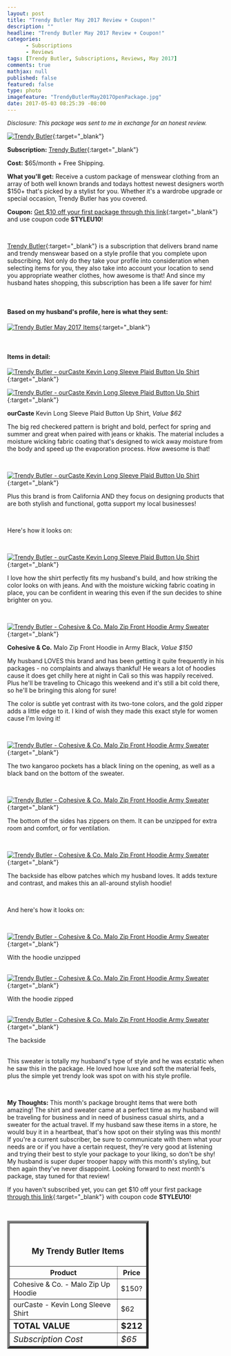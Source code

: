 ```yaml
---
layout: post
title: "Trendy Butler May 2017 Review + Coupon!"
description: ""
headline: "Trendy Butler May 2017 Review + Coupon!"
categories: 
      - Subscriptions
      - Reviews
tags: [Trendy Butler, Subscriptions, Reviews, May 2017]
comments: true
mathjax: null
published: false
featured: false
type: photo
imagefeature: "TrendyButlerMay2017OpenPackage.jpg"
date: 2017-05-03 08:25:39 -08:00
---
```


<i><font size="2">Disclosure: This package was sent to me in exchange for an honest review.</font></i>

[![Trendy Butler](http://whatsupmailbox.com/images/TrendyButlerMay2017Package.jpg)](http://trendybutlers.com/l/B9A76CA0/){:target="_blank"}

**Subscription:** [Trendy Butler](http://trendybutlers.com/l/B9A76CA0/){:target="_blank"}

**Cost:** $65/month + Free Shipping.

**What you'll get:** Receive a custom package of menswear clothing from an array of both well known brands and todays hottest newest designers worth $150+ that's picked by a stylist for you. Whether it's a wardrobe upgrade or special occasion, Trendy Butler has you covered.

**Coupon:** [Get $10 off your first package through this link](http://trendybutlers.com/l/B9A76CA0/){:target="_blank"} and use coupon code **STYLEU10**!

<br>

[Trendy Butler](http://trendybutlers.com/l/B9A76CA0/){:target="_blank"} is a subscription that delivers brand name and trendy menswear based on a style profile that you complete upon subscribing. Not only do they take your profile into consideration when selecting items for you, they also take into account your location to send you appropriate weather clothes, how awesome is that! And since my husband hates shopping, this subscription has been a life saver for him!

<br>

<H4>Based on my husband's profile, here is what they sent:</H4>

[![Trendy Butler May 2017 Items](http://whatsupmailbox.com/images/TrendyButlerMay2017OpenPackage.jpg)](http://trendybutlers.com/l/B9A76CA0/){:target="_blank"}

<br>

<h4>Items in detail:</h4>

[![Trendy Butler - ourCaste Kevin Long Sleeve Plaid Button Up Shirt](http://whatsupmailbox.com/images/TrendyButlerMay2017OurCasteKevinLongSleevePlaidButtonUpShirt.jpg)](http://trendybutlers.com/l/B9A76CA0/){:target="_blank"}

[![Trendy Butler - ourCaste Kevin Long Sleeve Plaid Button Up Shirt](http://whatsupmailbox.com/images/TrendyButlerMay2017OurCasteKevinLongSleevePlaidButtonUpShirt02.jpg)](http://trendybutlers.com/l/B9A76CA0/){:target="_blank"}

**ourCaste** Kevin Long Sleeve Plaid Button Up Shirt, *Value $62*

The big red checkered pattern is bright and bold, perfect for spring and summer and great when paired with jeans or khakis. The material includes a moisture wicking fabric coating that's designed to wick away moisture from the body and speed up the evaporation process. How awesome is that!

<br>

[![Trendy Butler - ourCaste Kevin Long Sleeve Plaid Button Up Shirt](http://whatsupmailbox.com/images/TrendyButlerMay2017OurCasteKevinLongSleevePlaidButtonUpShirt03.jpg)](http://trendybutlers.com/l/B9A76CA0/){:target="_blank"}

Plus this brand is from California AND they focus on designing products that are both stylish and functional, gotta support my local businesses!

<br>

Here's how it looks on:

<br>

[![Trendy Butler - ourCaste Kevin Long Sleeve Plaid Button Up Shirt](http://whatsupmailbox.com/images/TrendyButlerMay2017OurCasteKevinLongSleevePlaidButtonUpShirt04.jpg)](http://trendybutlers.com/l/B9A76CA0/){:target="_blank"}

I love how the shirt perfectly fits my husband's build, and how striking the color looks on with jeans. And with the moisture wicking fabric coating in place, you can be confident in wearing this even if the sun decides to shine brighter on you.

<br>

[![Trendy Butler - Cohesive & Co. Malo Zip Front Hoodie Army Sweater](http://whatsupmailbox.com/images/TrendyButlerMay2017CohesiveCoMaloZipFrontHoodieArmySweater.jpg)](http://trendybutlers.com/l/B9A76CA0/){:target="_blank"}

**Cohesive & Co.** Malo Zip Front Hoodie in Army Black, *Value $150*

My husband LOVES this brand and has been getting it quite frequently in his packages - no complaints and always thankful! He wears a lot of hoodies cause it does get chilly here at night in Cali so this was happily received. Plus he'll be traveling to Chicago this weekend and it's still a bit cold there, so he'll be bringing this along for sure!

The color is subtle yet contrast with its two-tone colors, and the gold zipper adds a little edge to it. I kind of wish they made this exact style for women cause I'm loving it!

<br>

[![Trendy Butler - Cohesive & Co. Malo Zip Front Hoodie Army Sweater](http://whatsupmailbox.com/images/TrendyButlerMay2017CohesiveCoMaloZipFrontHoodieArmySweater02.jpg)](http://trendybutlers.com/l/B9A76CA0/){:target="_blank"}

The two kangaroo pockets has a black lining on the opening, as well as a black band on the bottom of the sweater.

<br>

[![Trendy Butler - Cohesive & Co. Malo Zip Front Hoodie Army Sweater](http://whatsupmailbox.com/images/TrendyButlerMay2017CohesiveCoMaloZipFrontHoodieArmySweater03.jpg)](http://trendybutlers.com/l/B9A76CA0/){:target="_blank"}

The bottom of the sides has zippers on them. It can be unzipped for extra room and comfort, or for ventilation.

<br>

[![Trendy Butler - Cohesive & Co. Malo Zip Front Hoodie Army Sweater](http://whatsupmailbox.com/images/TrendyButlerMay2017CohesiveCoMaloZipFrontHoodieArmySweater04.jpg)](http://trendybutlers.com/l/B9A76CA0/){:target="_blank"}

The backside has elbow patches which my husband loves. It adds texture and contrast, and makes this an all-around stylish hoodie!

<br>

And here's how it looks on:

<br>

[![Trendy Butler - Cohesive & Co. Malo Zip Front Hoodie Army Sweater](http://whatsupmailbox.com/images/TrendyButlerMay2017Items.jpg)](http://trendybutlers.com/l/B9A76CA0/){:target="_blank"}

<figcaption>With the hoodie unzipped</figcaption>

<br>

[![Trendy Butler - Cohesive & Co. Malo Zip Front Hoodie Army Sweater](http://whatsupmailbox.com/images/TrendyButlerMay2017Items02.jpg)](http://trendybutlers.com/l/B9A76CA0/){:target="_blank"}

<figcaption>With the hoodie zipped</figcaption>

<br>

[![Trendy Butler - Cohesive & Co. Malo Zip Front Hoodie Army Sweater](http://whatsupmailbox.com/images/TrendyButlerMay2017Items03.jpg)](http://trendybutlers.com/l/B9A76CA0/){:target="_blank"}

<figcaption>The backside</figcaption>

<br>

This sweater is totally my husband's type of style and he was ecstatic when he saw this in the package. He loved how luxe and soft the material feels, plus the simple yet trendy look was spot on with his style profile.

<br>

<i class="icon-exclamation-sign"></i><b> My Thoughts:</b> This month's package brought items that were both amazing! The shirt and sweater came at a perfect time as my husband will be traveling for business and in need of business casual shirts, and a sweater for the actual travel. If my husband saw these items in a store, he would buy it in a heartbeat, that's how spot on their styling was this month! If you're a current subscriber, be sure to communicate with them what your needs are or if you have a certain request, they're very good at listening and trying their best to style your package to your liking, so don't be shy! My husband is super duper trooper happy with this month's styling, but then again they've never disappoint. Looking forward to next month's package, stay tuned for that review!

If you haven't subscribed yet, you can get $10 off your first package [through this link](http://trendybutlers.com/l/B9A76CA0/){:target="_blank"} with coupon code **STYLEU10**!

<br>

<TABLE  BORDER="5" style="width:65%">
   <TR>
      <TH COLSPAN="2">
         <H3><BR><center>My Trendy Butler Items</center></H3>
      </TH>
   </TR>
      <TH>Product</TH>
      <TH>Price</TH>
  <TR>
      <TD>Cohesive & Co. - Malo Zip Up Hoodie</TD>
      <TD>$150?</TD>
   </TR>
   <TR>
      <TD>ourCaste - Kevin Long Sleeve Shirt</TD>
      <TD>$62</TD>
   </TR>
   <TR>
      <TD><b><big>TOTAL VALUE</big></b></TD>
      <TD><b><big>$212</big></b></TD>
   </TR>
   <TR>
      <TD><i><big>Subscription Cost</big></i></TD>
      <TD><i><big>$65</big></i></TD>
   </TR>
</TABLE>
